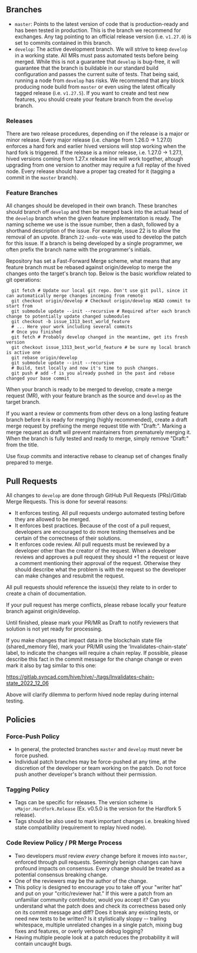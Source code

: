 ## Branches
- `master`: Points to the latest version of code that is production-ready and has been tested in production. This is the branch we recommend for exchanges. Any tag pointing to an official release version (i.e. `v1.27.0`) is set to commits contained in this branch.
- `develop`: The active development branch. We will strive to keep `develop` in a working state. All MRs must pass automated tests before being merged. While this is not a guarantee that `develop` is bug-free, it will guarantee that the branch is buildable in our standard build configuration and passes the current suite of tests. That being said, running a node from `develop` has risks.  We recommend that any block producing node build from `master` or even using the latest offically tagged release (i.e. `v1.27.5`). If you want to create and test new features, you should create your feature branch from the `develop` branch.

### Releases

There are two release procedures, depending on if the release is a major or minor release. Every major release (i.e. change from 1.26.0 -> 1.27.0) enforces a hard fork and earlier hived versions will stop working when the hard fork is triggered. If the release is a minor release, i.e. 1.27.0 -> 1.27.1, hived versions coming from 1.27.x release line will work together, altough upgrading from one version to another may require a full replay of the hived node. Every release should have a proper tag created for it (tagging a commit in the `master` branch).

### Feature Branches

All changes should be developed in their own branch. These branches should branch off `develop` and then be merged back into the actual head of the `develop` branch when the given feature implementation is ready. The naming scheme we use is the issue number, then a dash, followed by a shorthand description of the issue. For example, issue 22 is to allow the removal of an upvote. Branch `22-undo-vote` was used to develop the patch for this issue. If a branch is being developed by a single programmer, we often prefix the branch name with the programmer's initials.

Repository has set a Fast-Forward Merge scheme, what means that any feature branch must be rebased against origin/develop to merge the changes onto the target's branch top. Below is the basic workflow related to git operations:

```
  git fetch # Update our local git repo. Don't use git pull, since it can automatically merge changes incoming from remote
  git checkout origin/develop # Checkout origin/develop HEAD commit to start from
  git submodule update --init --recursive # Required after each branch change to potentially update changed submodules
  git checkout -b issue_1313_best_world_feature
  # ... Here your work including several commits
  # Once you finished
  git fetch # Probably develop changed in the meantime, get its fresh version
  git checkout issue_1313_best_world_feature # be sure my local branch is active one
  git rebase origin/develop
  git submodule update --init --recursive
  # Build, test locally and now it's time to push changes. 
  git push # add -f is you already pushed in the past and rebase changed your base commit
```

When your branch is ready to be merged to develop, create a merge request (MR), with your feature branch as the source and `develop` as the target branch. 

If you want a review or comments from other devs on a long lasting feature branch before it is ready for merging (highly recommended), create a draft merge request by prefixing the merge request title with "Draft:". Marking a merge request as draft will prevent maintainers from prematurely merging it. When the branch is fully tested and ready to merge, simply remove "Draft:" from the title.

Use fixup commits and interactive rebase to cleanup set of changes finally prepared to merge.

## Pull Requests

All changes to `develop` are done through GitHub Pull Requests (PRs)/Gitlab Merge Requests. This is done for several reasons:

- It enforces testing. All pull requests undergo automated testing before they are allowed to be merged.
- It enforces best practices. Because of the cost of a pull request, developers are encouraged to do more testing themselves and be certain of the correctness of their solutions.
- It enforces code review. All pull requests must be reviewed by a developer other than the creator of the request. When a developer reviews and approves a pull request they should +1 the request or leave a comment mentioning their approval of the request. Otherwise they should describe what the problem is with the request so the developer can make changes and resubmit the request.

All pull requests should reference the issue(s) they relate to in order to create a chain of documentation.

If your pull request has merge conflicts, please rebase locally your feature branch against origin/develop.

Until finished, please mark your PR/MR as Draft to notify reviewers that solution is not yet ready for processing.

If you make changes that impact data in the blockchain state file (shared_memory file), mark your PR/MR using the 'Invalidates-chain-state' label, to indicate the changes will require a chain replay. If possible, please describe this fact in the commit message for the change change or even mark it also by tag similar to this one:

https://gitlab.syncad.com/hive/hive/-/tags/Invalidates-chain-state_2022_12_06

Above will clarify dilemma to perform hived node replay during internal testing.

## Policies

### Force-Push Policy

- In general, the protected branches `master` and `develop` must never be force pushed.
- Individual patch branches may be force-pushed at any time, at the discretion of the developer or team working on the patch. Do not force push another developer's branch without their permission.

### Tagging Policy

- Tags can be specific for releases. The version scheme is `vMajor.Hardfork.Release` (Ex. v0.5.0 is the version for the Hardfork 5 release).
- Tags should be also used to mark important changes i.e. breaking hived state compatibility (requirement to replay hived node).

### Code Review Policy / PR Merge Process

- Two developers *must* review *every* change before it moves into `master`, enforced through pull requests. Seemingly benign changes can have profound impacts on consensus. Every change should be treated as a potential consensus breaking change.
- One of the reviewers may be the author of the change.
- This policy is designed to encourage you to take off your "writer hat" and put on your "critic/reviewer hat."  If this were a patch from an unfamiliar community contributor, would you accept it?  Can you understand what the patch does and check its correctness based only on its commit message and diff? Does it break any existing tests, or need new tests to be written? Is it stylistically sloppy -- trailing whitespace, multiple unrelated changes in a single patch, mixing bug fixes and features, or overly verbose debug logging?
- Having multiple people look at a patch reduces the probability it will contain uncaught bugs.
